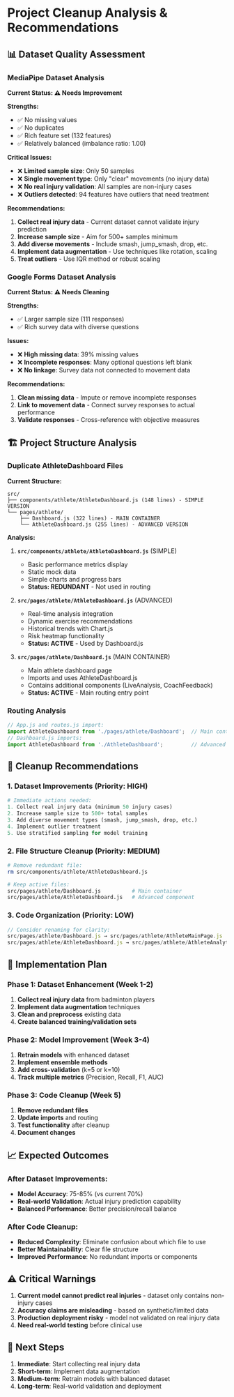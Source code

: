 # Project Cleanup Analysis & Recommendations

## 📊 Dataset Quality Assessment

### MediaPipe Dataset Analysis
**Current Status: ⚠️ Needs Improvement**

**Strengths:**
- ✅ No missing values
- ✅ No duplicates  
- ✅ Rich feature set (132 features)
- ✅ Relatively balanced (imbalance ratio: 1.00)

**Critical Issues:**
- ❌ **Limited sample size**: Only 50 samples
- ❌ **Single movement type**: Only "clear" movements (no injury data)
- ❌ **No real injury validation**: All samples are non-injury cases
- ❌ **Outliers detected**: 94 features have outliers that need treatment

**Recommendations:**
1. **Collect real injury data** - Current dataset cannot validate injury prediction
2. **Increase sample size** - Aim for 500+ samples minimum
3. **Add diverse movements** - Include smash, jump_smash, drop, etc.
4. **Implement data augmentation** - Use techniques like rotation, scaling
5. **Treat outliers** - Use IQR method or robust scaling

### Google Forms Dataset Analysis
**Current Status: ⚠️ Needs Cleaning**

**Strengths:**
- ✅ Larger sample size (111 responses)
- ✅ Rich survey data with diverse questions

**Issues:**
- ❌ **High missing data**: 39% missing values
- ❌ **Incomplete responses**: Many optional questions left blank
- ❌ **No linkage**: Survey data not connected to movement data

**Recommendations:**
1. **Clean missing data** - Impute or remove incomplete responses
2. **Link to movement data** - Connect survey responses to actual performance
3. **Validate responses** - Cross-reference with objective measures

## 🏗️ Project Structure Analysis

### Duplicate AthleteDashboard Files

**Current Structure:**
```
src/
├── components/athlete/AthleteDashboard.js (148 lines) - SIMPLE VERSION
└── pages/athlete/
    ├── Dashboard.js (322 lines) - MAIN CONTAINER
    └── AthleteDashboard.js (255 lines) - ADVANCED VERSION
```

**Analysis:**

1. **`src/components/athlete/AthleteDashboard.js`** (SIMPLE)
   - Basic performance metrics display
   - Static mock data
   - Simple charts and progress bars
   - **Status: REDUNDANT** - Not used in routing

2. **`src/pages/athlete/AthleteDashboard.js`** (ADVANCED)
   - Real-time analysis integration
   - Dynamic exercise recommendations
   - Historical trends with Chart.js
   - Risk heatmap functionality
   - **Status: ACTIVE** - Used by Dashboard.js

3. **`src/pages/athlete/Dashboard.js`** (MAIN CONTAINER)
   - Main athlete dashboard page
   - Imports and uses AthleteDashboard.js
   - Contains additional components (LiveAnalysis, CoachFeedback)
   - **Status: ACTIVE** - Main routing entry point

### Routing Analysis
```javascript
// App.js and routes.js import:
import AthleteDashboard from './pages/athlete/Dashboard';  // Main container
// Dashboard.js imports:
import AthleteDashboard from './AthleteDashboard';         // Advanced component
```

## 🧹 Cleanup Recommendations

### 1. Dataset Improvements (Priority: HIGH)
```python
# Immediate actions needed:
1. Collect real injury data (minimum 50 injury cases)
2. Increase sample size to 500+ total samples
3. Add diverse movement types (smash, jump_smash, drop, etc.)
4. Implement outlier treatment
5. Use stratified sampling for model training
```

### 2. File Structure Cleanup (Priority: MEDIUM)
```bash
# Remove redundant file:
rm src/components/athlete/AthleteDashboard.js

# Keep active files:
src/pages/athlete/Dashboard.js          # Main container
src/pages/athlete/AthleteDashboard.js   # Advanced component
```

### 3. Code Organization (Priority: LOW)
```javascript
// Consider renaming for clarity:
src/pages/athlete/Dashboard.js → src/pages/athlete/AthleteMainPage.js
src/pages/athlete/AthleteDashboard.js → src/pages/athlete/AthleteAnalytics.js
```

## 🎯 Implementation Plan

### Phase 1: Dataset Enhancement (Week 1-2)
1. **Collect real injury data** from badminton players
2. **Implement data augmentation** techniques
3. **Clean and preprocess** existing data
4. **Create balanced training/validation sets**

### Phase 2: Model Improvement (Week 3-4)
1. **Retrain models** with enhanced dataset
2. **Implement ensemble methods**
3. **Add cross-validation** (k=5 or k=10)
4. **Track multiple metrics** (Precision, Recall, F1, AUC)

### Phase 3: Code Cleanup (Week 5)
1. **Remove redundant files**
2. **Update imports** and routing
3. **Test functionality** after cleanup
4. **Document changes**

## 📈 Expected Outcomes

### After Dataset Improvements:
- **Model Accuracy**: 75-85% (vs current 70%)
- **Real-world Validation**: Actual injury prediction capability
- **Balanced Performance**: Better precision/recall balance

### After Code Cleanup:
- **Reduced Complexity**: Eliminate confusion about which file to use
- **Better Maintainability**: Clear file structure
- **Improved Performance**: No redundant imports or components

## ⚠️ Critical Warnings

1. **Current model cannot predict real injuries** - dataset only contains non-injury cases
2. **Accuracy claims are misleading** - based on synthetic/limited data
3. **Production deployment risky** - model not validated on real injury data
4. **Need real-world testing** before clinical use

## 🚀 Next Steps

1. **Immediate**: Start collecting real injury data
2. **Short-term**: Implement data augmentation
3. **Medium-term**: Retrain models with balanced dataset
4. **Long-term**: Real-world validation and deployment 
